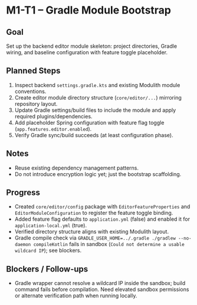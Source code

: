 # M1-T1 – Gradle Module Bootstrap

## Goal
Set up the backend editor module skeleton: project directories, Gradle wiring, and baseline configuration with feature toggle placeholder.

## Planned Steps
1. Inspect backend `settings.gradle.kts` and existing Modulith module conventions.
2. Create editor module directory structure (`core/editor/...`) mirroring repository layout.
3. Update Gradle settings/build files to include the module and apply required plugins/dependencies.
4. Add placeholder Spring configuration with feature flag toggle (`app.features.editor.enabled`).
5. Verify Gradle sync/build succeeds (at least configuration phase).

## Notes
- Reuse existing dependency management patterns.
- Do not introduce encryption logic yet; just the bootstrap scaffolding.

## Progress
- Created `core/editor/config` package with `EditorFeatureProperties` and `EditorModuleConfiguration` to register the feature toggle binding.
- Added feature flag defaults to `application.yml` (false) and enabled it for `application-local.yml` (true).
- Verified directory structure aligns with existing Modulith layout.
- Gradle compile check via `GRADLE_USER_HOME=../.gradle ./gradlew --no-daemon compileKotlin` fails in sandbox (`Could not determine a usable wildcard IP`); see blockers.

## Blockers / Follow-ups
- Gradle wrapper cannot resolve a wildcard IP inside the sandbox; build command fails before compilation. Need elevated sandbox permissions or alternate verification path when running locally.

